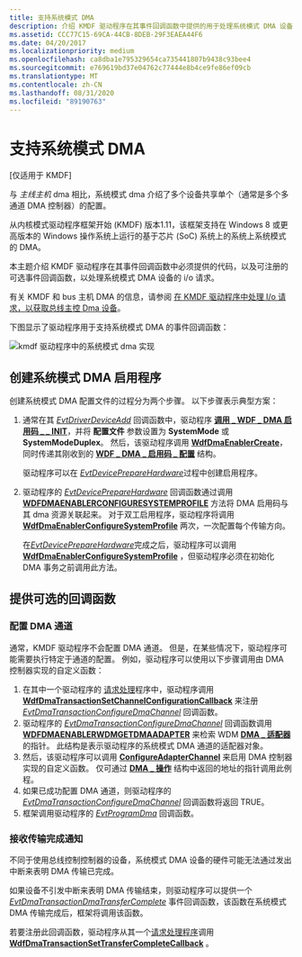 ```yaml
---
title: 支持系统模式 DMA
description: 介绍 KMDF 驱动程序在其事件回调函数中提供的用于处理系统模式 DMA 设备 i/o 请求的代码。
ms.assetid: CCC77C15-69CA-44CB-8DEB-29F3EAEA44F6
ms.date: 04/20/2017
ms.localizationpriority: medium
ms.openlocfilehash: ca8dba1e795329654ca735441807b9438c93bee4
ms.sourcegitcommit: e769619bd37e04762c77444e8b4ce9fe86ef09cb
ms.translationtype: MT
ms.contentlocale: zh-CN
ms.lasthandoff: 08/31/2020
ms.locfileid: "89190763"
---
```

# <a name="supporting-system-mode-dma"></a>支持系统模式 DMA


\[仅适用于 KMDF\]

与 *主线主机* dma 相比，系统模式 dma 介绍了多个设备共享单个（通常是多个多通道 DMA 控制器）的配置。

从内核模式驱动程序框架开始 (KMDF) 版本1.11，该框架支持在 Windows 8 或更高版本的 Windows 操作系统上运行的基于芯片 (SoC) 系统上的系统上系统模式的 DMA。

本主题介绍 KMDF 驱动程序在其事件回调函数中必须提供的代码，以及可注册的可选事件回调函数，以处理系统模式 DMA 设备的 i/o 请求。

有关 KMDF 和 bus 主机 DMA 的信息，请参阅 [在 KMDF 驱动程序中处理 I/o 请求，以获取总线主控 Dma 设备](handling-i-o-requests-in-a-kmdf-driver-for-a-bus-master-dma-device.md)。

下图显示了驱动程序用于支持系统模式 DMA 的事件回调函数：

![kmdf 驱动程序中的系统模式 dma 实现](images/sys-mode-dma-in-kmdf.png)

## <a name="creating-a-system-mode-dma-enabler"></a>创建系统模式 DMA 启用程序


创建系统模式 DMA 配置文件的过程分为两个步骤。 以下步骤表示典型方案：

1.  通常在其 [*EvtDriverDeviceAdd*](/windows-hardware/drivers/ddi/wdfdriver/nc-wdfdriver-evt_wdf_driver_device_add) 回调函数中，驱动程序 [**调用 \_ WDF \_ DMA 启用码 \_ \_ INIT**](/windows-hardware/drivers/ddi/wdfdmaenabler/nf-wdfdmaenabler-wdf_dma_enabler_config_init)，并将 **配置文件** 参数设置为 **SystemMode** 或 **SystemModeDuplex**。 然后，该驱动程序调用 [**WdfDmaEnablerCreate**](/windows-hardware/drivers/ddi/wdfdmaenabler/nf-wdfdmaenabler-wdfdmaenablercreate)，同时传递其刚收到的 [**WDF \_ DMA \_ 启用码 \_ 配置**](/windows-hardware/drivers/ddi/wdfdmaenabler/ns-wdfdmaenabler-_wdf_dma_enabler_config) 结构。

    驱动程序可以在 [*EvtDevicePrepareHardware*](/windows-hardware/drivers/ddi/wdfdevice/nc-wdfdevice-evt_wdf_device_prepare_hardware)过程中创建启用程序。

2.  驱动程序的 [*EvtDevicePrepareHardware*](/windows-hardware/drivers/ddi/wdfdevice/nc-wdfdevice-evt_wdf_device_prepare_hardware) 回调函数通过调用 [**WDFDMAENABLERCONFIGURESYSTEMPROFILE**](/windows-hardware/drivers/ddi/wdfdmaenabler/nf-wdfdmaenabler-wdfdmaenablerconfiguresystemprofile) 方法将 DMA 启用码与其 dma 资源关联起来。 对于双工启用程序，驱动程序将调用 [**WdfDmaEnablerConfigureSystemProfile**](/windows-hardware/drivers/ddi/wdfdmaenabler/nf-wdfdmaenabler-wdfdmaenablerconfiguresystemprofile) 两次，一次配置每个传输方向。

    在[*EvtDevicePrepareHardware*](/windows-hardware/drivers/ddi/wdfdevice/nc-wdfdevice-evt_wdf_device_prepare_hardware)完成之后，驱动程序可以调用[**WdfDmaEnablerConfigureSystemProfile**](/windows-hardware/drivers/ddi/wdfdmaenabler/nf-wdfdmaenabler-wdfdmaenablerconfiguresystemprofile) ，但驱动程序必须在初始化 DMA 事务之前调用此方法。

## <a name="providing-optional-callback-functions"></a>提供可选的回调函数


### <a name="configuring-a-dma-channel"></a><a href="" id="configuring-a-system-mode-dma-enabler"></a>配置 DMA 通道

通常，KMDF 驱动程序不会配置 DMA 通道。 但是，在某些情况下，驱动程序可能需要执行特定于通道的配置。 例如，驱动程序可以使用以下步骤调用由 DMA 控制器实现的自定义函数：

1.  在其中一个驱动程序的 [请求处理](request-handlers.md)程序中，驱动程序调用 [**WdfDmaTransactionSetChannelConfigurationCallback**](/windows-hardware/drivers/ddi/wdfdmatransaction/nf-wdfdmatransaction-wdfdmatransactionsetchannelconfigurationcallback) 来注册 [*EvtDmaTransactionConfigureDmaChannel*](/windows-hardware/drivers/ddi/wdfdmatransaction/nc-wdfdmatransaction-evt_wdf_dma_transaction_configure_dma_channel) 回调函数。
2.  驱动程序的 [*EvtDmaTransactionConfigureDmaChannel*](/windows-hardware/drivers/ddi/wdfdmatransaction/nc-wdfdmatransaction-evt_wdf_dma_transaction_configure_dma_channel) 回调函数调用 [**WDFDMAENABLERWDMGETDMAADAPTER**](/windows-hardware/drivers/ddi/wdfdmaenabler/nf-wdfdmaenabler-wdfdmaenablerwdmgetdmaadapter) 来检索 WDM [**DMA \_ 适配器**](/windows-hardware/drivers/ddi/wdm/ns-wdm-_dma_adapter)的指针。 此结构是表示驱动程序的系统模式 DMA 通道的适配器对象。
3.  然后，该驱动程序可以调用 [**ConfigureAdapterChannel**](/windows-hardware/drivers/ddi/wdm/nc-wdm-pconfigure_adapter_channel) 来启用 DMA 控制器实现的自定义函数。 仅可通过 [**DMA \_ 操作**](/windows-hardware/drivers/ddi/wdm/ns-wdm-_dma_operations) 结构中返回的地址的指针调用此例程。
4.  如果已成功配置 DMA 通道，则驱动程序的 [*EvtDmaTransactionConfigureDmaChannel*](/windows-hardware/drivers/ddi/wdfdmatransaction/nc-wdfdmatransaction-evt_wdf_dma_transaction_configure_dma_channel) 回调函数将返回 TRUE。
5.  框架调用驱动程序的 [*EvtProgramDma*](/windows-hardware/drivers/ddi/wdfdmatransaction/nc-wdfdmatransaction-evt_wdf_program_dma) 回调函数。

### <a name="receiving-notification-of-transfer-completion"></a>接收传输完成通知

不同于使用总线控制控制器的设备，系统模式 DMA 设备的硬件可能无法通过发出中断来表明 DMA 传输已完成。

如果设备不引发中断来表明 DMA 传输结束，则驱动程序可以提供一个 [*EvtDmaTransactionDmaTransferComplete*](/windows-hardware/drivers/ddi/wdfdmatransaction/nc-wdfdmatransaction-evt_wdf_dma_transaction_dma_transfer_complete) 事件回调函数，该函数在系统模式 DMA 传输完成后，框架将调用该函数。

若要注册此回调函数，驱动程序从其一个[请求处理程序](request-handlers.md)调用[**WdfDmaTransactionSetTransferCompleteCallback**](/windows-hardware/drivers/ddi/wdfdmatransaction/nf-wdfdmatransaction-wdfdmatransactionsettransfercompletecallback) 。

 

